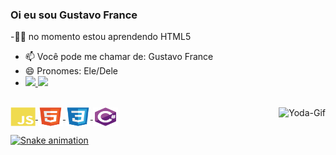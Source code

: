 ### Oi eu sou Gustavo France
-👨‍🎓 no momento estou aprendendo HTML5
- 📫 Você pode me chamar de: Gustavo France
- 😄 Pronomes: Ele/Dele
- <div>
  <a href="https://github.com/Gustavo-France">
  <img height="180em" src="https://github-readme-stats.vercel.app/api?username=Gustavo-France&show_icons=true&theme=dark&include_all_commits=true&count_private=true"/>
  <img height="180em" src="https://github-readme-stats.vercel.app/api/top-langs/?username=Gustavo-France&layout=compact&langs_count=16&theme=dark"/>
</div>
  <div style="display: inline_block"><br>
  <img align="center" alt="Rafa-Js" height="30" width="40" src="https://raw.githubusercontent.com/devicons/devicon/master/icons/javascript/javascript-plain.svg">
  <img align="center" alt="Rafa-HTML" height="30" width="40" src="https://raw.githubusercontent.com/devicons/devicon/master/icons/html5/html5-original.svg">
  <img align="center" alt="Rafa-CSS" height="30" width="40" src="https://raw.githubusercontent.com/devicons/devicon/master/icons/css3/css3-original.svg">
  <img align="center" alt="Rafa-Csharp" height="30" width="40" src="https://raw.githubusercontent.com/devicons/devicon/master/icons/csharp/csharp-original.svg">
  <img align="right" alt="Yoda-Gif" src="https://cdn.discordapp.com/attachments/928690222571606057/948045313195802714/Yoda_fofo.gif">
</div>
  
![Snake animation](https://github.com/rafaballerini2/rafaballerini2/blob/output/github-contribution-grid-snake.svg)
